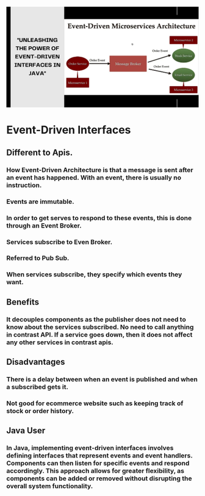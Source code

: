 ![img.png](img.png)

# Event-Driven Interfaces

## Different to Apis.

### How Event-Driven Architecture is that a message is sent after an event has happened. With an event, there is usually no instruction. 

### Events are immutable.

### In order to get serves to respond to these events, this is done through an Event Broker.

### Services subscribe to Even Broker.

### Referred to Pub Sub.

### When services subscribe, they specify which events they want.

## Benefits

### It decouples components as the publisher does not need to know about the services subscribed. No need to call anything in contrast API. If a service goes down, then it does not affect any other services in contrast apis.

## Disadvantages

### There is a delay between when an event is published and when a subscribed gets it.
### Not good for ecommerce website such as keeping track of stock or order history. 

## Java User

### In Java, implementing event-driven interfaces involves defining interfaces that represent events and event handlers. Components can then listen for specific events and respond accordingly. This approach allows for greater flexibility, as components can be added or removed without disrupting the overall system functionality.